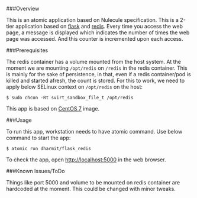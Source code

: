 ###Overview

This is an atomic application based on Nulecule specification. This is a 2-tier
application based on [flask](flask.pocoo.org) and [redis](redis.io). Every time
you access the web page, a message is displayed which indicates the number of
times the web page was accessed. And this counter is incremented upon each
access.

###Prerequisites

The redis container has a volume mounted from the host system. At the moment we
are mounting `/opt/redis` on `/redis` in the redis container. This is mainly
for the sake of persistence, in that, even if a redis container/pod is killed
and started afresh, the count is stored. For this to work, we need to apply
below SELinux context on `/opt/redis` on the host:

    $ sudo chcon -Rt svirt_sandbox_file_t /opt/redis

This app is based on [CentOS 7](https://hub.docker.com/_/centos/) image.

###Usage

To run this app, workstation needs to have atomic command. Use below command to
start the app:

    $ atomic run dharmit/flask_redis

To check the app, open [http://localhost:5000](http://localhost:5000) in the
web browser.

###Known Issues/ToDo

Things like port 5000 and volume to be mounted on redis container are hardcoded
at the moment. This could be changed with minor tweaks.
